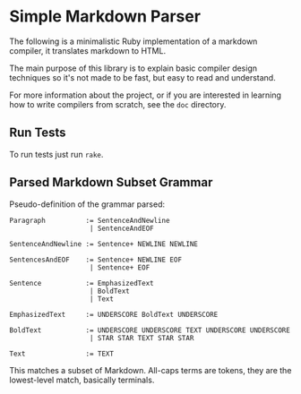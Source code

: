 # Simple Markdown Parser
The following is a minimalistic Ruby implementation of a markdown compiler, it
translates markdown to HTML.

The main purpose of this library is to explain basic compiler design techniques
so it's not made to be fast, but easy to read and understand.

For more information about the project, or if you are interested in learning how
to write compilers from scratch, see the `doc` directory.

## Run Tests
To run tests just run `rake`.

## Parsed Markdown Subset Grammar
Pseudo-definition of the grammar parsed:

    Paragraph          := SentenceAndNewline
                        | SentenceAndEOF

    SentenceAndNewline := Sentence+ NEWLINE NEWLINE

    SentencesAndEOF    := Sentence+ NEWLINE EOF
                        | Sentence+ EOF

    Sentence           := EmphasizedText
                        | BoldText
                        | Text

    EmphasizedText     := UNDERSCORE BoldText UNDERSCORE

    BoldText           := UNDERSCORE UNDERSCORE TEXT UNDERSCORE UNDERSCORE
                        | STAR STAR TEXT STAR STAR

    Text               := TEXT

This matches a subset of Markdown. All-caps terms are tokens, they are the
lowest-level match, basically terminals.
